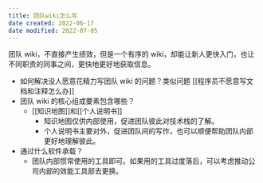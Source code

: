 ```yaml
---
title: 团队wiki怎么写
date created: 2022-06-17
date modified: 2022-07-05
---
```

团队 wiki，不直接产生绩效，但是一个有序的 wiki，却能让新人更快入门，也让不同职责的同事之间，更快地更好地获取信息。
- 如何解决没人愿意花精力写团队 wiki 的问题？类似问题 [[程序员不愿意写文档和注释怎么办]]
- 团队 wiki 的核心组成要素包含哪些？
	- [[知识地图]]和[[个人说明书]]
		- 知识地图仅供内部使用，促进团队彼此对技术栈的了解。
		- 个人说明书主要对外，促进团队间的写作，也可以顺便帮助团队内部更好地理解彼此。
- 通过什么软件承载？
	- 团队内部惯常使用的工具即可。如果用的工具过度落后，可以考虑推动公司内部的效能工具部去更换。
